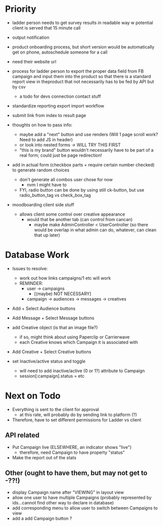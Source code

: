 # Priority
- ladder person needs to get survey results in readable way w potential client is served that 15 minute call 
- output notification
- product onboarding process, but short version would be automatically get on phone, autoschedule someone for a call
- need their website url
- process for ladder person to export the proper data field from FB campaign and input them into the product so that there is a standard report view in theproduct that not necessarily has to be fed by API but by csv
  - a todo for devs connection contact stuff
- standardize reporting export import workflow

- submit link from index to result page
- thoughts on how to pass info:
  - maybe add a "next" button and use renders (Will 1 page scroll work?  Need to add JS in header)
  - or look into nested forms -> WILL TRY THIS FIRST
  - "this is my brand" button wouldn't necessarily have to be part of a real form; could just be page redirection!
- add in actual form (checkbox parts + require certain number checked) to generate random choices
  - don't generate all combos user chose for now
    - nvm I might have to
  - FYI, radio button can be done by using still ck-button, but use radio_button_tag vs check_box_tag

- moodboarding client side stuff
  - allows client some control over creative appearance
    - would that be another tab (can control from cancan)
      - maybe make AdminController < UserController (so there would be overlap in what admin can do, whatever, can clean that up later)

# Database Work

- Issues to resolve: 
  - work out how links campaigns/1 etc will work
  - REMINDER:
    - user -> campaigns
      - [(maybe) NOT NECESSARY]
    - campaign -> audiences
               -> messages
               -> creatives

- Add + Select Audience buttons

- Add Message + Select Message buttons

- add Creative object (is that an image file?)
  - if so, might think about using Paperclip or Carrierwave
  - each Creative knows which Campaign it is associated with
- Add Creative + Select Creative buttons

- set Inactive/active status and toggle
  - will need to add inactive/active (0 or 1?) attribute to Campaign
  - session[:campaign].status = etc

# Next on Todo

- Everything is sent to the client for approval
  - at this rate, will probably do by sending link to platform (?)
- Therefore, have to set different permissions for Ladder vs client

## API related

- Put Campaign live (ELSEWHERE, an indicator shows "live")
  - therefore, need Campaign to have property "status"
- Make the report out of the stats

## Other (ought to have them, but may not get to -??!)

- display Campaign name after "VIEWING" in layout view
- allow one user to have multiple Campaigns (probably represented by ids...cannot find other way to declare in database)
- add corresponding menu to allow user to switch between Campaigns to view
- add a add Campaign button ?

